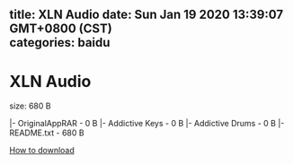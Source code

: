 
title: XLN Audio
date: Sun Jan 19 2020 13:39:07 GMT+0800 (CST)    
categories: baidu
---

# XLN Audio
size: 680 B
 
 
|- OriginalAppRAR - 0 B
|- Addictive Keys - 0 B
|- Addictive Drums - 0 B
|- README.txt - 680 B

[How to download](https://bpcam.bemobtrk.com/go/2ceec3aa-1ca2-46d6-b9ff-aaa5c184517c?jno=4419)